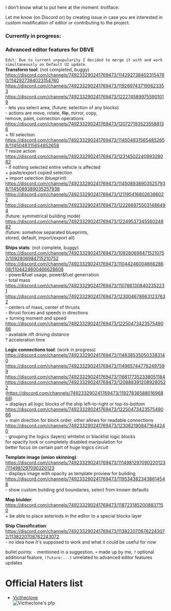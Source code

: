 I don't know what to put here at the moment :trollface:

Let me know (on Discord or) by creating issue in case you are interested in custom modification of editor or contributing to the project. 

### Currently in progress:
### Advanced editor features for DBVE
`Edit: Due to current unpopularity I decided to merge it with and work simultaneously on Default UI update.`  
**Transform tool**: (not completed, buggy)  
https://discord.com/channels/749233290241769473/1142927384023154760/1142927384023154760  
https://discord.com/channels/749233290241769473/1192697437190623353  
https://discord.com/channels/749233290241769473/1222745899755901019  
\- lets you select area, (future: selection of any blocks)  
\- actions are move, rotate, <s>flip</s>, mirror, copy,  
  remove, paint, connection operations  
https://discord.com/channels/749233290241769473/1207271935235588136  
\+ fill selection  
https://discord.com/channels/749233290241769473/1145048315654852658/1145048315654852658  
? resize action  
https://discord.com/channels/749233290241769473/1231450224099328082  
\- if nothing selected entire vehicle is affected  
\+ paste/export copied selection  
\+ import selection (blueprint)  
https://discord.com/channels/749233290241769473/1145089389035257938/1145089389035257938  
https://discord.com/channels/749233290241769473/1211954168026366022  
https://discord.com/channels/749233290241769473/1222669755031486494  
(future: symmetrical building mode)  
https://discord.com/channels/749233290241769473/1224953734556024882  
(future: somehow separated blueprints,  
  stored, default, import/export all)  

**Ships stats**: (not complete, buggy)  
https://discord.com/channels/749233290241769473/1092806984715210752/1092806984715210752  
https://discord.com/channels/749233290241769473/1104424600466628608/1104424600466628608  
\- power&fuel usage, power&fuel generration  
\- total mass  
https://discord.com/channels/749233290241769473/1107661308402352231  
https://discord.com/channels/749233290241769473/1230046786631237632  
\- centers of mass, center of thrusts  
\- thrust forces and speeds in directions  
\+ turning moment and speed  
https://discord.com/channels/749233290241769473/1225047342357549066  
\- available rift driving distance  
? acceleration time  

**Logic connections tool**: (work in progress)  
https://discord.com/channels/749233290241769473/1148385350503383140  
https://discord.com/channels/749233290241769473/1149657447762497599  
https://discord.com/channels/749233290241769473/1168177352338051184  
https://discord.com/channels/749233290241769473/1208883912089280522  
(https://discord.com/channels/749233290241769473/1192783658801696868)  
\+ displays all logic blocks of the ship left-to-right or top-to-bottom  
https://discord.com/channels/749233290241769473/1225047342357549066  
\+ main direction for block order, other allows for readable connections  
https://discord.com/channels/749233290241769473/1230621908471644240  
\- grouping the logics (layers) whitelist or blacklist logic blocks  
  for opacity look or completely disabled manipulation for  
  better focus on certain part of huge logics circuit  

**Template image (onion skinning)**:  
https://discord.com/channels/749233290241769473/1114981297090220123/1114981297090220123  
\- displays image with opacity as template proview for building  
https://discord.com/channels/749233290241769473/1195343823438614548  
\- show custom building grid boundaries, select from known defaults  
 
**Map biulder**:  
https://discord.com/channels/749233290241769473/1187231852008837150  
\+ be able to place asteriods in the editor to a special blocks layer  
 
**Ship Classification**:  
https://discord.com/channels/749233290241769473/1138220708762243072/1138220708762243072  
\- no idea how it's supposed to work and what it could be useful for now  

bullet points: `-` mentioned in a suggestion, `+` made up by me,
`?` optional additional feature, `(future:...)` unrelated to advanced
editor features updates  

# Official Haters list
- [Victheclone](https://discord.com/channels/749233290241769473/757998800366338111/1298041035968086097)  
![Victheclone's pfp](https://cdn.discordapp.com/avatars/737780953828687953/4cd203e0ba81416cfa368facb205d34d.webp?size=96)
